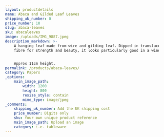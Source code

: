 ```yaml
---
layout: productdetails
name: Abaca and Gilded Leaf Leaves
shipping_uk_number: 0
price_number: 10
slug: abaca-leaves
sku: abacaleaves
image: /uploads/IMG_9887.jpeg
description_markdown: >-
    A hanging leaf made from wire and gilding leaf. Dipped in translucent abaca
    fibre for strength and beauty, it looks particularly good in a window.


    Approx 11cm height.
permalink: /products/abaca-leaves/
category: Papers
_options:
    main_image_path:
        width: 1200
        height: 800
        resize_style: contain
        mime_type: image/jpeg
_comments:
    shipping_uk_number: Add the UK shipping cost
    price_number: Digits only
    sku: Your own unique product reference
    main_image_path: Upload an image
    category: i.e. tableware
---
```


